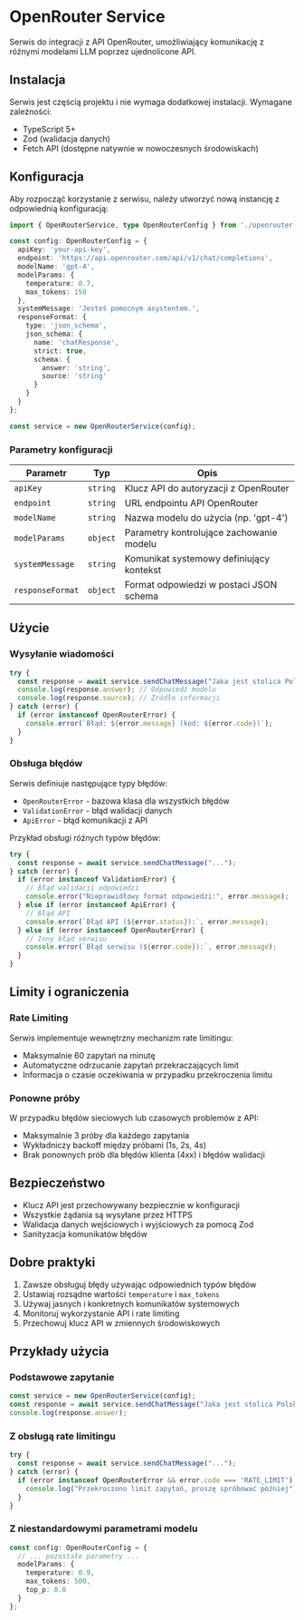 # OpenRouter Service

Serwis do integracji z API OpenRouter, umożliwiający komunikację z różnymi modelami LLM poprzez ujednolicone API.

## Instalacja

Serwis jest częścią projektu i nie wymaga dodatkowej instalacji. Wymagane zależności:
- TypeScript 5+
- Zod (walidacja danych)
- Fetch API (dostępne natywnie w nowoczesnych środowiskach)

## Konfiguracja

Aby rozpocząć korzystanie z serwisu, należy utworzyć nową instancję z odpowiednią konfiguracją:

```typescript
import { OpenRouterService, type OpenRouterConfig } from './openrouter-service';

const config: OpenRouterConfig = {
  apiKey: 'your-api-key',
  endpoint: 'https://api.openrouter.com/api/v1/chat/completions',
  modelName: 'gpt-4',
  modelParams: {
    temperature: 0.7,
    max_tokens: 150
  },
  systemMessage: 'Jesteś pomocnym asystentem.',
  responseFormat: {
    type: 'json_schema',
    json_schema: {
      name: 'chatResponse',
      strict: true,
      schema: {
        answer: 'string',
        source: 'string'
      }
    }
  }
};

const service = new OpenRouterService(config);
```

### Parametry konfiguracji

| Parametr | Typ | Opis |
|----------|-----|------|
| `apiKey` | `string` | Klucz API do autoryzacji z OpenRouter |
| `endpoint` | `string` | URL endpointu API OpenRouter |
| `modelName` | `string` | Nazwa modelu do użycia (np. 'gpt-4') |
| `modelParams` | `object` | Parametry kontrolujące zachowanie modelu |
| `systemMessage` | `string` | Komunikat systemowy definiujący kontekst |
| `responseFormat` | `object` | Format odpowiedzi w postaci JSON schema |

## Użycie

### Wysyłanie wiadomości

```typescript
try {
  const response = await service.sendChatMessage("Jaka jest stolica Polski?");
  console.log(response.answer); // Odpowiedź modelu
  console.log(response.source); // Źródło informacji
} catch (error) {
  if (error instanceof OpenRouterError) {
    console.error(`Błąd: ${error.message} (kod: ${error.code})`);
  }
}
```

### Obsługa błędów

Serwis definiuje następujące typy błędów:

- `OpenRouterError` - bazowa klasa dla wszystkich błędów
- `ValidationError` - błąd walidacji danych
- `ApiError` - błąd komunikacji z API

Przykład obsługi różnych typów błędów:

```typescript
try {
  const response = await service.sendChatMessage("...");
} catch (error) {
  if (error instanceof ValidationError) {
    // Błąd walidacji odpowiedzi
    console.error("Nieprawidłowy format odpowiedzi:", error.message);
  } else if (error instanceof ApiError) {
    // Błąd API
    console.error(`Błąd API (${error.status}):`, error.message);
  } else if (error instanceof OpenRouterError) {
    // Inny błąd serwisu
    console.error(`Błąd serwisu (${error.code}):`, error.message);
  }
}
```

## Limity i ograniczenia

### Rate Limiting

Serwis implementuje wewnętrzny mechanizm rate limitingu:
- Maksymalnie 60 zapytań na minutę
- Automatyczne odrzucanie zapytań przekraczających limit
- Informacja o czasie oczekiwania w przypadku przekroczenia limitu

### Ponowne próby

W przypadku błędów sieciowych lub czasowych problemów z API:
- Maksymalnie 3 próby dla każdego zapytania
- Wykładniczy backoff między próbami (1s, 2s, 4s)
- Brak ponownych prób dla błędów klienta (4xx) i błędów walidacji

## Bezpieczeństwo

- Klucz API jest przechowywany bezpiecznie w konfiguracji
- Wszystkie żądania są wysyłane przez HTTPS
- Walidacja danych wejściowych i wyjściowych za pomocą Zod
- Sanityzacja komunikatów błędów

## Dobre praktyki

1. Zawsze obsługuj błędy używając odpowiednich typów błędów
2. Ustawiaj rozsądne wartości `temperature` i `max_tokens`
3. Używaj jasnych i konkretnych komunikatów systemowych
4. Monitoruj wykorzystanie API i rate limiting
5. Przechowuj klucz API w zmiennych środowiskowych

## Przykłady użycia

### Podstawowe zapytanie

```typescript
const service = new OpenRouterService(config);
const response = await service.sendChatMessage("Jaka jest stolica Polski?");
console.log(response.answer);
```

### Z obsługą rate limitingu

```typescript
try {
  const response = await service.sendChatMessage("...");
} catch (error) {
  if (error instanceof OpenRouterError && error.code === 'RATE_LIMIT') {
    console.log("Przekroczono limit zapytań, proszę spróbować później");
  }
}
```

### Z niestandardowymi parametrami modelu

```typescript
const config: OpenRouterConfig = {
  // ... pozostałe parametry ...
  modelParams: {
    temperature: 0.9,
    max_tokens: 500,
    top_p: 0.8
  }
};
``` 